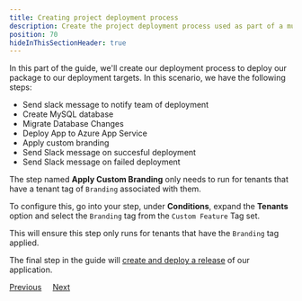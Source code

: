 ```yaml
---
title: Creating project deployment process
description: Create the project deployment process used as part of a multi-tenant SaaS setup in Octopus Deploy.
position: 70
hideInThisSectionHeader: true
---
```


In this part of the guide, we'll create our deployment process to deploy our package to our deployment targets.  In this scenario, we have the following steps:

* Send slack message to notify team of deployment
* Create MySQL database
* Migrate Database Changes
* Deploy App to Azure App Service 
* Apply custom branding 
* Send Slack message on succesful deployment
* Send Slack message on failed deployment


The step named **Apply Custom Branding** only needs to run for tenants that have a tenant tag of `Branding` associated with them. 

To configure this, go into your step, under **Conditions**, expand the **Tenants** option and select the `Branding` tag from the `Custom Feature` Tag set.


This will ensure this step only runs for tenants that have the `Branding` tag applied.

The final step in the guide will [create and deploy a release](/docs/tenants/guides/multi-tenant-saas-application/creating-project-release.md) of our application.

<span><a class="btn btn-secondary" href="/docs/tenants/guides/multi-tenant-saas-application/creating-new-octopus-infrastructure">Previous</a></span>&nbsp;&nbsp;&nbsp;&nbsp;&nbsp;<span><a class="btn btn-success" href="/docs/tenants/guides/multi-tenant-saas-application/creating-project-release">Next</a></span>
